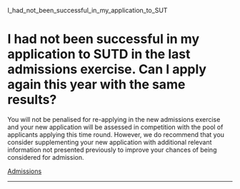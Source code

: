 I_had_not_been_successful_in_my_application_to_SUT



I had not been successful in my application to SUTD in the last admissions exercise. Can I apply again this year with the same results?
=======================================================================================================================================

You will not be penalised for re-applying in the new admissions exercise and your new application will be assessed in competition with the pool of applicants applying this time round. However, we do recommend that you consider supplementing your new application with additional relevant information not presented previously to improve your chances of being considered for admission.

[Admissions](https://www.sutd.edu.sg/tag/admissions/)

---

